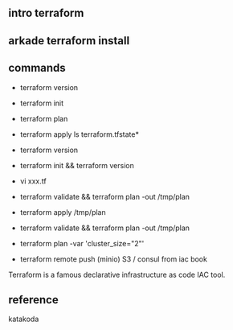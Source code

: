 ## intro terraform 


## arkade terraform install

## commands

* terraform version
* terraform init
* terraform plan
* terraform apply
ls terraform.tfstate*

* terraform version
* terraform init && terraform version
* vi xxx.tf
* terraform validate && terraform plan -out /tmp/plan
* terraform apply /tmp/plan
* terraform validate && terraform plan -out /tmp/plan


* terraform plan -var 'cluster_size="2"'
* terraform remote push (minio) S3 / consul from iac book


Terraform is a famous declarative infrastructure as code IAC tool.

## reference

katakoda